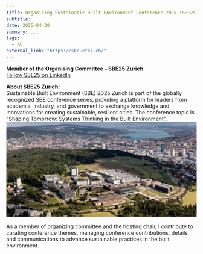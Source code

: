 ```yaml
---
title: Organizing Sustainable Built Environment Conference 2025 (SBE25) in Zurich
subtitle: 
date: 2025-04-30
summary: ....
tags:
  - AO
external_link: "https://sbe.ethz.ch/"
---
```


**Member of the Organising Committee – SBE25 Zurich**  
[Follow SBE25 on LinkedIn](https://www.linkedin.com/company/sbe-series)

**About SBE25 Zurich:**  
Sustainable Built Environment (SBE) 2025 Zurich is part of the globally recognized SBE conference series, providing a platform for leaders from academia, industry, and government to exchange knowledge and innovations for creating sustainable, resilient cities. The conference topic is “Shaping Tomorrow: Systems Thinking in the Built Environment”.
![Alt Text](zurich.jpg)

As a member of organizing committee and the hosting chair, I contribute to curating conference themes, managing conference contributions, details and communications to advance sustainable practices in the built environment.